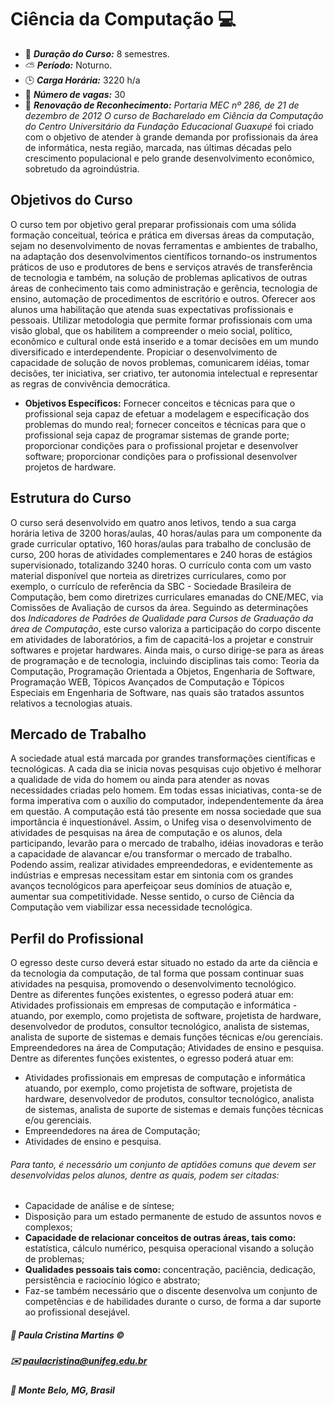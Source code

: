 # Ciência da Computação :computer:

* :pushpin: ***Duração do Curso:*** 8 semestres.
* :partly_sunny: ***Período:*** Noturno.
* :clock3: ***Carga Horária:*** 3220 h/a
* :couple: ***Número de vagas:*** 30
* :memo: ***Renovação de Reconhecimento:*** *Portaria MEC nº 286, de 21 de dezembro de 2012 O curso de Bacharelado em Ciência da Computação do Centro Universitário da Fundação Educacional Guaxupé* foi criado com o objetivo de atender à grande demanda por profissionais da área de informática, nesta região, marcada, nas últimas décadas pelo crescimento populacional e pelo grande desenvolvimento econômico, sobretudo da agroindústria.

## Objetivos do Curso

O curso tem por objetivo geral preparar profissionais com uma sólida formação conceitual, teórica e prática em diversas áreas da computação, sejam no desenvolvimento de novas ferramentas e ambientes de trabalho, na adaptação dos desenvolvimentos científicos tornando-os instrumentos práticos de uso e produtores de bens e serviços através de transferência de tecnologia e também, na solução de problemas aplicativos de outras áreas de conhecimento tais como administração e gerência, tecnologia de ensino, automação de procedimentos de escritório e outros. Oferecer aos alunos uma habilitação que atenda suas expectativas profissionais e pessoais. Utilizar metodologia que permite formar profissionais com uma visão global, que os habilitem a compreender o meio social, político, econômico e cultural onde está inserido e a tomar decisões em um mundo diversificado e interdependente. Propiciar o desenvolvimento de capacidade de solução de novos problemas, comunicarem idéias, tomar decisões, ter iniciativa, ser criativo, ter autonomia intelectual e representar as regras de convivência democrática.
* **Objetivos Específicos:** Fornecer conceitos e técnicas para que o profissional seja capaz de efetuar a modelagem e especificação dos problemas do mundo real; fornecer conceitos e técnicas para que o profissional seja capaz de programar sistemas de grande porte; proporcionar condições para o profissional projetar e desenvolver software; proporcionar condições para o profissional desenvolver projetos de hardware.

## Estrutura do Curso

O curso será desenvolvido em quatro anos letivos, tendo a sua carga horária letiva de 3200 horas/aulas, 40 horas/aulas para um componente da grade curricular optativo, 160 horas/aulas para trabalho de conclusão de curso, 200 horas de atividades complementares e 240 horas de estágios supervisionado, totalizando 3240 horas. O currículo conta com um vasto material disponível que norteia as diretrizes curriculares, como por exemplo, o currículo de referência da SBC - Sociedade Brasileira de Computação, bem como diretrizes curriculares emanadas do CNE/MEC, via Comissões de Avaliação de cursos da área.
Seguindo as determinações dos *Indicadores de Padrões de Qualidade para Cursos de Graduação da área de Computação*, este curso valoriza a participação do corpo discente em atividades de laboratórios, a fim de capacitá-los a projetar e construir softwares e projetar hardwares.
Ainda mais, o curso dirige-se para as áreas de programação e de tecnologia, incluindo disciplinas tais como: Teoria da Computação, Programação Orientada a Objetos, Engenharia de Software, Programação WEB, Tópicos Avançados de Computação e Tópicos Especiais em Engenharia de Software, nas quais são tratados assuntos relativos a tecnologias atuais.

## Mercado de Trabalho

A sociedade atual está marcada por grandes transformações científicas e tecnológicas. A cada dia se inicia novas pesquisas cujo objetivo é melhorar a qualidade de vida do homem ou ainda para atender as novas necessidades criadas pelo homem. Em todas essas iniciativas, conta-se de forma imperativa com o auxílio do computador, independentemente da área em questão. A computação está tão presente em nossa sociedade que sua importância é inquestionável.
Assim, o Unifeg visa o desenvolvimento de atividades de pesquisas na área de computação e os alunos, dela participando, levarão para o mercado de trabalho, idéias inovadoras e terão a capacidade de alavancar e/ou transformar o mercado de trabalho. Podendo assim, realizar atividades empreendedoras, e evidentemente as indústrias e empresas necessitam estar em sintonia com os grandes avanços tecnológicos para aperfeiçoar seus domínios de atuação e, aumentar sua competitividade. Nesse sentido, o curso de Ciência da Computação vem viabilizar essa necessidade tecnológica.

## Perfil do Profissional

O egresso deste curso deverá estar situado no estado da arte da ciência e da tecnologia da computação, de tal forma que possam continuar suas atividades na pesquisa, promovendo o desenvolvimento tecnológico. Dentre as diferentes funções existentes, o egresso poderá atuar em: Atividades profissionais em empresas de computação e informática - atuando, por exemplo, como projetista de software, projetista de hardware, desenvolvedor de produtos, consultor tecnológico, analista de sistemas, analista de suporte de sistemas e demais funções técnicas e/ou gerenciais. Empreendedores na área de Computação; Atividades de ensino e pesquisa. Dentre as diferentes funções existentes, o egresso poderá atuar em:

* Atividades profissionais em empresas de computação e informática atuando, por exemplo, como projetista de software, projetista de hardware, desenvolvedor de produtos, consultor tecnológico, analista de sistemas, analista de suporte de sistemas e demais funções técnicas e/ou gerenciais.
* Empreendedores na área de Computação;
* Atividades de ensino e pesquisa.
###### Para tanto, é necessário um conjunto de aptidões comuns que devem ser desenvolvidas pelos alunos, dentre as quais, podem ser citadas:
* Capacidade de análise e de síntese;
* Disposição para um estado permanente de estudo de assuntos novos e complexos;
* **Capacidade de relacionar conceitos de outras áreas, tais como:** estatística, cálculo numérico, pesquisa operacional visando a solução de problemas;
* **Qualidades pessoais tais como:** concentração, paciência, dedicação, persistência e raciocínio lógico e abstrato;
* Faz-se também necessário que o discente desenvolva um conjunto de competências e de habilidades durante o curso, de forma a dar suporte ao profissional desejável.


##### :busts_in_silhouette: Paula Cristina Martins :copyright:
##### :envelope: paulacristina@unifeg.edu.br 
##### :house_with_garden: Monte Belo, MG, Brasil
